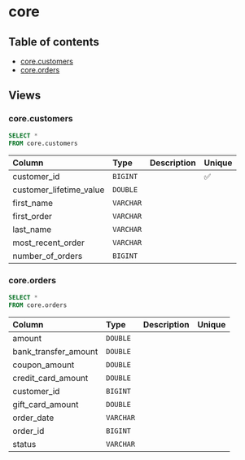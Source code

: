# core

## Table of contents

- [core.customers](#core.customers)
- [core.orders](#core.orders)

## Views

### core.customers

```sql
SELECT *
FROM core.customers
```

| Column                  | Type      | Description   | Unique   |
|:------------------------|:----------|:--------------|:---------|
| customer_id             | `BIGINT`  |               | ✅       |
| customer_lifetime_value | `DOUBLE`  |               |          |
| first_name              | `VARCHAR` |               |          |
| first_order             | `VARCHAR` |               |          |
| last_name               | `VARCHAR` |               |          |
| most_recent_order       | `VARCHAR` |               |          |
| number_of_orders        | `BIGINT`  |               |          |

### core.orders

```sql
SELECT *
FROM core.orders
```

| Column               | Type      | Description   | Unique   |
|:---------------------|:----------|:--------------|:---------|
| amount               | `DOUBLE`  |               |          |
| bank_transfer_amount | `DOUBLE`  |               |          |
| coupon_amount        | `DOUBLE`  |               |          |
| credit_card_amount   | `DOUBLE`  |               |          |
| customer_id          | `BIGINT`  |               |          |
| gift_card_amount     | `DOUBLE`  |               |          |
| order_date           | `VARCHAR` |               |          |
| order_id             | `BIGINT`  |               |          |
| status               | `VARCHAR` |               |          |

